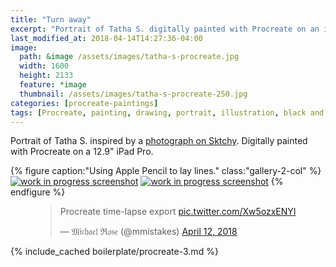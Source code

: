 ```yaml
---
title: "Turn away"
excerpt: "Portrait of Tatha S. digitally painted with Procreate on an iPad."
last_modified_at: 2018-04-14T14:27:36-04:00
image: 
  path: &image /assets/images/tatha-s-procreate.jpg
  width: 1600
  height: 2133
  feature: *image
  thumbnail: /assets/images/tatha-s-procreate-250.jpg
categories: [procreate-paintings]
tags: [Procreate, painting, drawing, portrait, illustration, black and white, time lapse]
---
```


Portrait of Tatha S. inspired by a [photograph on Sktchy](http://sktchy.com/Eoee2D ). Digitally painted with Procreate on a 12.9" iPad Pro.

{% figure caption:"Using Apple Pencil to lay lines." class:"gallery-2-col" %}
[![work in progress screenshot](/assets/images/tatha-s-progress-1.jpg)](/assets/images/tatha-s-progress-1-lg.jpg)
[![work in progress screenshot](/assets/images/tatha-s-progress-2.jpg)](/assets/images/tatha-s-progress-2-lg.jpg)
{% endfigure %}

<figure>
  <blockquote class="twitter-tweet" data-conversation="none" data-lang="en"><p lang="en" dir="ltr">Procreate time-lapse export <a href="https://t.co/Xw5ozxENYI">pic.twitter.com/Xw5ozxENYI</a></p>&mdash; 𝔐𝔦𝔠𝔥𝔞𝔢𝔩 ℜ𝔬𝔰𝔢 (@mmistakes) <a href="https://twitter.com/mmistakes/status/984246043511607297?ref_src=twsrc%5Etfw">April 12, 2018</a></blockquote>
  <script async src="https://platform.twitter.com/widgets.js" charset="utf-8"></script>
</figure>

{% include_cached boilerplate/procreate-3.md %}
